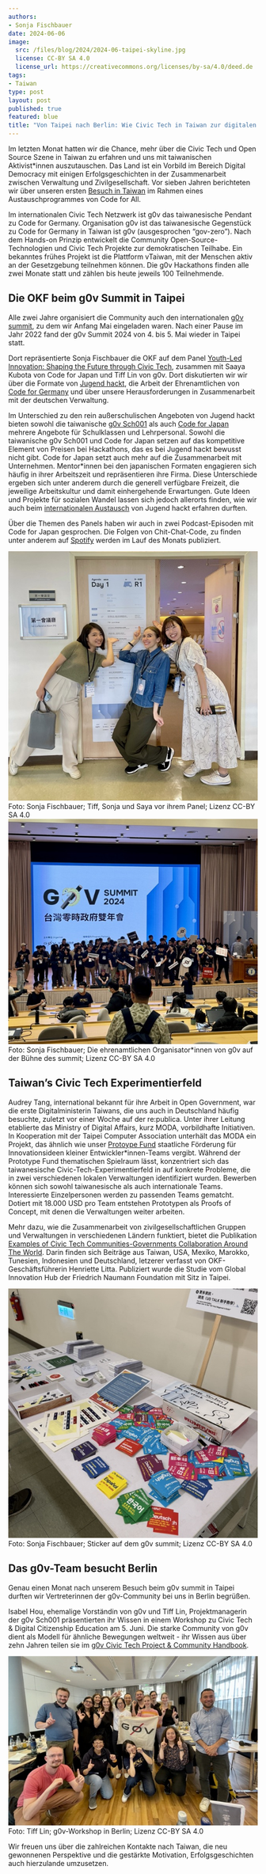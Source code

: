 ```yaml
---
authors: 
- Sonja Fischbauer
date: 2024-06-06
image: 
  src: /files/blog/2024/2024-06-taipei-skyline.jpg
  license: CC-BY SA 4.0
  license_url: https://creativecommons.org/licenses/by-sa/4.0/deed.de
tags:
- Taiwan
type: post
layout: post
published: true
featured: blue
title: "Von Taipei nach Berlin: Wie Civic Tech in Taiwan zur digitalen Demokratie inspiriert"
---
```

Im letzten Monat hatten wir die Chance, mehr über die Civic Tech und Open Source Szene in Taiwan zu erfahren und uns mit taiwanischen Aktivist*innen auszutauschen. Das Land ist ein Vorbild im Bereich Digital Democracy mit einigen Erfolgsgeschichten in der Zusammenarbeit zwischen Verwaltung und Zivilgesellschaft. Vor sieben Jahren berichteten wir über unseren ersten [Besuch in Taiwan](https://codefor.de/blog/open-communities/) im Rahmen eines Austauschprogrammes von Code for All. 

Im internationalen Civic Tech Netzwerk ist g0v das taiwanesische Pendant zu Code for Germany. Organisation g0v ist das  taiwanesische Gegenstück zu Code for Germany in Taiwan ist g0v (ausgesprochen “gov-zero”). Nach dem Hands-on Prinzip entwickelt die Community Open-Source-Technologien und Civic Tech Projekte zur demokratischen Teilhabe. Ein bekanntes frühes Projekt ist die Plattform vTaiwan, mit der Menschen aktiv an der Gesetzgebung teilnehmen können. Die g0v Hackathons finden alle zwei Monate statt und zählen bis heute jeweils 100 Teilnehmende. 

## Die OKF beim g0v Summit in Taipei

Alle zwei Jahre organisiert die Community auch den internationalen [g0v summit](https://summit.g0v.tw/2024/), zu dem wir Anfang Mai eingeladen waren. Nach einer Pause im Jahr 2022 fand der g0v Summit 2024 von 4. bis 5. Mai wieder in Taipei statt. 

Dort repräsentierte Sonja Fischbauer die OKF auf dem Panel [Youth-Led Innovation: Shaping the Future through Civic Tech](https://summit.g0v.tw/2024/agenda/#2024-103), zusammen mit Saaya Kubota von Code for Japan und Tiff Lin von g0v. Dort diskutierten wir wir über die Formate von [Jugend hackt](https://jugendhackt.org), die Arbeit der Ehrenamtlichen von [Code for Germany](https://codefor.de) und über unsere Herausforderungen in Zusammenarbeit mit der deutschen Verwaltung. 

Im Unterschied zu den rein außerschulischen Angeboten von Jugend hackt bieten sowohl die taiwanische [g0v Sch001](https://sch001.g0v.tw) als auch [Code for Japan](https://www.code4japan.org/) mehrere Angebote für Schulklassen und Lehrpersonal. Sowohl die taiwanische g0v Sch001 und Code for Japan setzen auf das kompetitive Element von Preisen bei Hackathons, das es bei Jugend hackt bewusst nicht gibt. Code for Japan setzt auch mehr auf die Zusammenarbeit mit Unternehmen. Mentor*innen bei den japanischen Formaten engagieren sich häufig in ihrer Arbeitszeit und repräsentieren ihre Firma. Diese Unterschiede ergeben sich unter anderem durch die generell verfügbare Freizeit, die jeweilige Arbeitskultur und damit einhergehende Erwartungen. Gute Ideen und Projekte für sozialen Wandel lassen sich jedoch allerorts finden, wie wir auch beim [internationalen Austausch](https://jugendhackt.org/austausch/vernetzte-welten-japan-suedkorea-2019/) von Jugend hackt erfahren durften. 

Über die Themen des Panels haben wir auch in zwei Podcast-Episoden mit Code for Japan gesprochen. Die Folgen von Chit-Chat-Code, zu finden unter anderem auf [Spotify](https://open.spotify.com/show/1WxXkVpdXpsdfv27YUevSt?si=d8f7e550fc264703) werden im Lauf des Monats publiziert. 

![Die Pannelistinnen Tiff Lin, Sonja Fischbauer und Saya Kubota vor ihrem Panel auf dem g0v summit 2024.](/files/blog/2024/2024-06-g0v-summit-panel.jpg)
Foto: Sonja Fischbauer; Tiff, Sonja und Saya vor ihrem Panel; Lizenz CC-BY SA 4.0 
![Das ehrenamtliche g0v Team auf der Bühne am Ende des g0v summit 2024.](/files/blog/2024/2024-06-g0v-summit.jpg)
Foto: Sonja Fischbauer; Die ehrenamtlichen Organisator*innen von g0v auf der Bühne des summit; Lizenz CC-BY SA 4.0

## Taiwan’s Civic Tech Experimentierfeld 

Audrey Tang, international bekannt für ihre Arbeit in Open Government, war die erste Digitalministerin Taiwans, die uns auch in Deutschland häufig besuchte, zuletzt vor einer Woche auf der re:publica. Unter ihrer Leitung etablierte das Ministry of Digital Affairs, kurz MODA, vorbildhafte Initiativen. In Kooperation mit der Taipei Computer Association unterhält das MODA  ein Projekt, das ähnlich wie unser [Protoype Fund](https://prototypefund.de) staatliche Förderung für Innovationsideen kleiner Entwickler*innen-Teams vergibt. Während der Prototype Fund thematischen Spielraum lässt, konzentriert sich das taiwanesische Civic-Tech-Experimentierfeld in auf konkrete Probleme, die in zwei verschiedenen lokalen Verwaltungen identifiziert wurden. Bewerben können sich sowohl taiwanesische als auch internationale Teams. Interessierte Einzelpersonen werden zu passenden Teams gematcht. Dotiert mit 18.000 USD pro Team entstehen Prototypen als Proofs of Concept, mit denen die Verwaltungen weiter arbeiten.  

Mehr dazu, wie die Zusammenarbeit von zivilgesellschaftlichen Gruppen und Verwaltungen in verschiedenen Ländern funktiert, bietet die Publikation 
[Examples of Civic Tech Communities-Governments Collaboration Around The World](https://www.freiheit.org/publikation/examples-civic-tech-communities-governments-collaboration-around-world). Darin finden sich Beiträge aus Taiwan, USA, Mexiko, Marokko, Tunesien, Indonesien und Deutschland, letzerer verfasst von OKF-Geschäftsführerin Henriette Litta. Publiziert wurde die Studie vom Global Innovation Hub der Friedrich Naumann Foundation mit Sitz in Taipei. 

![Bunte Sticker auf einem Tisch auf beim g0v summit 2024.](/files/blog/2024/2024-06-g0v-summit-stickers.jpg) 
Foto: Sonja Fischbauer; Sticker auf dem g0v summit; Lizenz CC-BY SA 4.0 

## Das g0v-Team besucht Berlin

Genau einen Monat nach unserem Besuch beim g0v summit in Taipei durften wir Vertreterinnen der g0v-Community bei uns in Berlin begrüßen. 

Isabel Hou, ehemalige Vorständin von g0v und Tiff Lin, Projektmanagerin der g0v Sch001 präsentierten ihr Wissen in einem Workshop zu Civic Tech & Digital Citizenship Education am 5. Juni. Die starke Community von g0v dient als Modell für ähnliche Bewegungen weltweit - ihr Wissen aus über zehn Jahren teilen sie im [g0v Civic Tech Project & Community Handbook](https://g0v.hackmd.io/@jothon/ctpbook_en). 

![Gruppenfoto von Teilnehmenden eines g0v-Workshops in Berlin.](/files/blog/2024/2024-06-g0v-in-berlin.jpg)
Foto: Tiff Lin; g0v-Workshop in Berlin; Lizenz CC-BY SA 4.0

Wir freuen uns über die zahlreichen Kontakte nach Taiwan, die neu gewonnenen Perspektive und die gestärkte Motivation, Erfolgsgeschichten auch hierzulande umzusetzen. 
